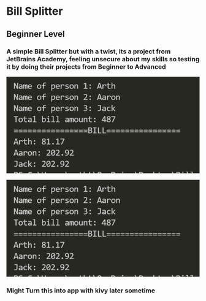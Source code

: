 # Bill Splitter
## Beginner Level
### A simple Bill Splitter but with a twist, its a project from JetBrains Academy, feeling unsecure about my skills so testing it by doing their projects from Beginner to Advanced

![Screenshot](ss.png)
<p align="center">
  <img src="ss.png">
 </p>

### Might Turn this into app with kivy later sometime
